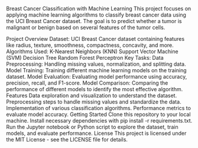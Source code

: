 Breast Cancer Classification with Machine Learning
This project focuses on applying machine learning algorithms to classify breast cancer data using the UCI Breast Cancer dataset. The goal is to predict whether a tumor is malignant or benign based on several features of the tumor cells.

Project Overview
Dataset: UCI Breast Cancer dataset containing features like radius, texture, smoothness, compactness, concavity, and more.
Algorithms Used:
K-Nearest Neighbors (KNN)
Support Vector Machine (SVM)
Decision Tree
Random Forest
Perceptron
Key Tasks:
Data Preprocessing: Handling missing values, normalization, and splitting data.
Model Training: Training different machine learning models on the training dataset.
Model Evaluation: Evaluating model performance using accuracy, precision, recall, and F1-score.
Model Comparison: Comparing the performance of different models to identify the most effective algorithm.
Features
Data exploration and visualization to understand the dataset.
Preprocessing steps to handle missing values and standardize the data.
Implementation of various classification algorithms.
Performance metrics to evaluate model accuracy.
Getting Started
Clone this repository to your local machine.
Install necessary dependencies with pip install -r requirements.txt.
Run the Jupyter notebook or Python script to explore the dataset, train models, and evaluate performance.
License
This project is licensed under the MIT License - see the LICENSE file for details.
